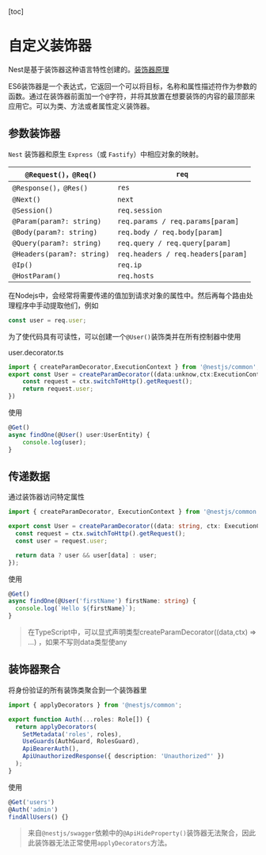 [toc]

# 自定义装饰器

Nest是基于装饰器这种语言特性创建的。[装饰器原理](https://medium.com/google-developers/exploring-es7-decorators-76ecb65fb841)

ES6装饰器是一个表达式，它返回一个可以将目标，名称和属性描述符作为参数的函数。通过在装饰器前面加一个<kbd>@</kbd>字符，并将其放置在想要装饰的内容的最顶部来应用它。可以为类、方法或者属性定义装饰器。

## 参数装饰器

`Nest` 装饰器和原生 `Express`（或 `Fastify`）中相应对象的映射。

| `@Request()，@Req()`       | `req`                              |
| -------------------------- | ---------------------------------- |
| `@Response()，@Res()`      | `res`                              |
| `@Next()`                  | `next`                             |
| `@Session()`               | `req.session`                      |
| `@Param(param?: string)`   | `req.params / req.params[param]`   |
| `@Body(param?: string)`    | `req.body / req.body[param]`       |
| `@Query(param?: string)`   | `req.query / req.query[param]`     |
| `@Headers(param?: string)` | `req.headers / req.headers[param]` |
| `@Ip()`                    | `req.ip`                           |
| `@HostParam()`             | `req.hosts`                        |

在Nodejs中，会经常将需要传递的值加到请求对象的属性中。然后再每个路由处理程序中手动提取他们，例如

~~~ ts
const user = req.user;
~~~

为了使代码具有可读性，可以创建一个`@User()`装饰类并在所有控制器中使用

user.decorator.ts

~~~ ts
import { createParamDecorator,ExecutionContext } from '@nestjs/common';
export const User = createParamDecorator((data:unknow,ctx:ExecutionContext)=>{
    const request = ctx.switchToHttp().getRequest();
    return request.user;
})
~~~

使用

~~~ ts
@Get()
async findOne(@User() user:UserEntity) {
    console.log(user);
}
~~~

## 传递数据

通过装饰器访问特定属性

```typescript
import { createParamDecorator, ExecutionContext } from '@nestjs/common';

export const User = createParamDecorator((data: string, ctx: ExecutionContext) => {
  const request = ctx.switchToHttp().getRequest();
  const user = request.user;

  return data ? user && user[data] : user;
});
```

使用

```typescript
@Get()
async findOne(@User('firstName') firstName: string) {
  console.log(`Hello ${firstName}`);
}
```

>   在TypeScript中，可以显式声明类型createParamDecorator<string>((data,ctx) => …) ，如果不写则data类型使any

## 装饰器聚合

将身份验证的所有装饰类聚合到一个装饰器里

~~~ ts
import { applyDecorators } from '@nestjs/common';

export function Auth(...roles: Role[]) {
  return applyDecorators(
    SetMetadata('roles', roles),
    UseGuards(AuthGuard, RolesGuard),
    ApiBearerAuth(),
    ApiUnauthorizedResponse({ description: 'Unauthorized"' })
  );
}
~~~

使用

~~~ ts
@Get('users')
@Auth('admin')
findAllUsers() {}
~~~

>   来自`@nestjs/swagger`依赖中的`@ApiHideProperty()`装饰器无法聚合，因此此装饰器无法正常使用`applyDecorators`方法。